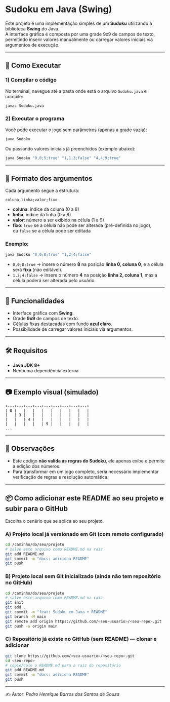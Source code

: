 # Sudoku em Java (Swing)

Este projeto é uma implementação simples de um **Sudoku** utilizando a biblioteca **Swing** do Java.  
A interface gráfica é composta por uma grade 9x9 de campos de texto, permitindo inserir valores manualmente ou carregar valores iniciais via argumentos de execução.

---

## 🚀 Como Executar

### 1) Compilar o código
No terminal, navegue até a pasta onde está o arquivo `Sudoku.java` e compile:

```bash
javac Sudoku.java
```

### 2) Executar o programa
Você pode executar o jogo sem parâmetros (apenas a grade vazia):

```bash
java Sudoku
```

Ou passando valores iniciais já preenchidos (exemplo abaixo):

```bash
java Sudoku "0,0;5;true" "1,1;3;false" "4,4;9;true"
```

---

## 📌 Formato dos argumentos

Cada argumento segue a estrutura:

```
coluna,linha;valor;fixo
```

- **coluna**: índice da coluna (0 a 8)  
- **linha**: índice da linha (0 a 8)  
- **valor**: número a ser exibido na célula (1 a 9)  
- **fixo**: `true` se a célula não pode ser alterada (pré-definida no jogo),  
  ou `false` se a célula pode ser editada  

### Exemplo:

```bash
java Sudoku "0,0;8;true" "1,2;4;false"
```

- `0,0;8;true` → insere o número **8** na posição **linha 0, coluna 0**, e a célula será **fixa** (não editável).  
- `1,2;4;false` → insere o número **4** na posição **linha 2, coluna 1**, mas a célula poderá ser alterada pelo usuário.

---

## 🎨 Funcionalidades

- Interface gráfica com **Swing**.  
- Grade **9x9** de campos de texto.  
- Células fixas destacadas com fundo **azul claro**.  
- Possibilidade de carregar valores iniciais via argumentos.  

---

## 🛠 Requisitos

- **Java JDK 8+**  
- Nenhuma dependência externa  

---

## 📷 Exemplo visual (simulado)

```
+---+---+---+---+---+---+---+---+---+
| 8 |   |   |   |   |   |   |   |   |
|   | 3 |   |   |   |   |   |   |   |
|   |   | 4 |   |   |   |   |   |   |
|   |   |   |   | 9 |   |   |   |   |
...
```

---

## 📌 Observações

- Este código **não valida as regras do Sudoku**, ele apenas exibe e permite a edição dos números.  
- Para transformar em um jogo completo, seria necessário implementar verificação de regras e resolução automática.  

---

## 📦 Como adicionar este README ao seu projeto e subir para o GitHub

Escolha o cenário que se aplica ao seu projeto.

### A) Projeto local **já versionado** em Git (com remoto configurado)
```bash
cd /caminho/do/seu/projeto
# salve este arquivo como README.md na raiz
git add README.md
git commit -m "docs: adiciona README"
git push
```

### B) Projeto local **sem Git** inicializado (ainda não tem repositório no GitHub)
```bash
cd /caminho/do/seu/projeto
# salve este arquivo como README.md na raiz
git init
git add .
git commit -m "feat: Sudoku em Java + README"
git branch -M main
git remote add origin https://github.com/<seu-usuario>/<seu-repo>.git
git push -u origin main
```

### C) Repositório **já existe no GitHub** (sem README) — clonar e adicionar
```bash
git clone https://github.com/<seu-usuario>/<seu-repo>.git
cd <seu-repo>
# copie/cole o README.md para a raiz do repositório
git add README.md
git commit -m "docs: adiciona README"
git push
```

---

✍️ Autor: *Pedro Henrique Barros dos Santos de Souza*
